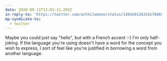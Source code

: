 ```yaml
---
date: 2020-09-11T13:03:11.293Z
in-reply-to: 'https://twitter.com/anthilemoon/status/1304101363341766658?s=20'
mp-syndicate-to:
  - twitter
---
```


Maybe you could just say "hello", but with a French accent :-)    I'm only half-joking. If the language you're using doesn't have a word for the concept you wish to express, I sort of feel like you're justified in borrowing a word from another language.
